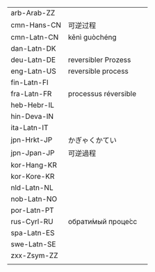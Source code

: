 | | | |
|-|-|-|
| arb-Arab-ZZ |  |  |
| cmn-Hans-CN | 可逆过程 |  |
| cmn-Latn-CN | kěnì guòchéng |  |
| dan-Latn-DK |  |  |
| deu-Latn-DE | reversibler Prozess |  |
| eng-Latn-US | reversible process |  |
| fin-Latn-FI |  |  |
| fra-Latn-FR | processus réversible |  |
| heb-Hebr-IL |  |  |
| hin-Deva-IN |  |  |
| ita-Latn-IT |  |  |
| jpn-Hrkt-JP | かぎゃくかてい |  |
| jpn-Jpan-JP | 可逆過程 |  |
| kor-Hang-KR |  |  |
| kor-Kore-KR |  |  |
| nld-Latn-NL |  |  |
| nob-Latn-NO |  |  |
| por-Latn-PT |  |  |
| rus-Cyrl-RU | обрати́мый проце́сс |  |
| spa-Latn-ES |  |  |
| swe-Latn-SE |  |  |
| zxx-Zsym-ZZ |  |  |
|  |  |  |